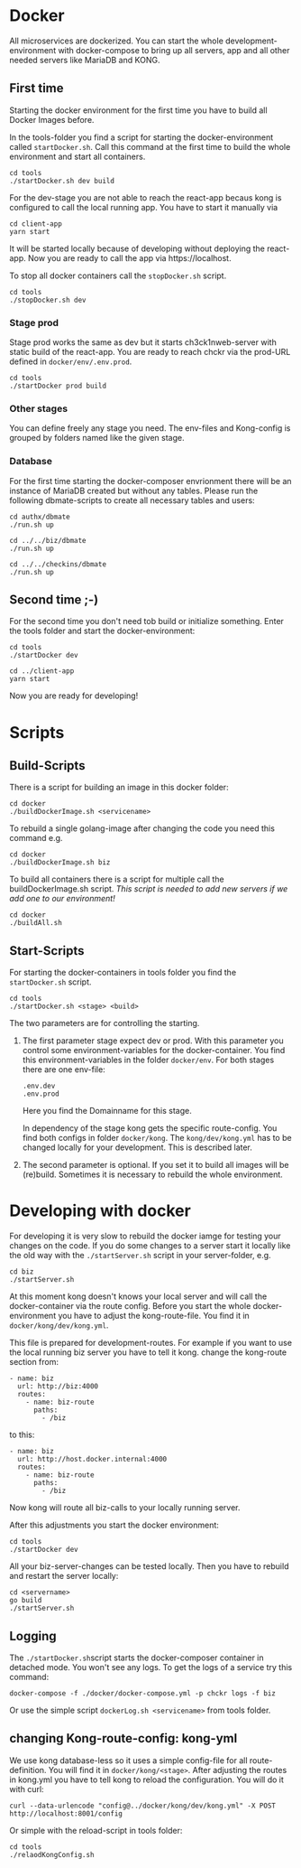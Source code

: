 # Docker
All microservices are dockerized. You can start the whole development-environment with docker-compose to bring up all
servers, app and all other needed servers like MariaDB and KONG.

## First time
Starting the docker environment for the first time you have to build all Docker Images before.

In the tools-folder you find a script for starting the docker-environment called `startDocker.sh`. Call this command at the first time to build the whole environment and start all containers.

```
cd tools
./startDocker.sh dev build
```
For the dev-stage you are not able to reach the react-app becaus kong is configured to call the local running app. You have to start it manually via
```
cd client-app
yarn start
```
It will be started locally because of developing without deploying the react-app. Now you are ready to call the app via https://localhost.

To stop all docker containers call the `stopDocker.sh` script.

```
cd tools
./stopDocker.sh dev
```

### Stage prod
Stage prod works the same as dev but it starts ch3ck1nweb-server with static build of the react-app. You are ready to reach chckr via the prod-URL defined in `docker/env/.env.prod`.

```
cd tools
./startDocker prod build
```

### Other stages
You can define freely any stage you need. The env-files and Kong-config is grouped by folders named like the given stage.


### Database
For the first time starting the docker-composer envrionment there will be an instance of MariaDB created but without any tables. Please run the following dbmate-scripts to create all necessary tables and users:

```
cd authx/dbmate
./run.sh up

cd ../../biz/dbmate
./run.sh up

cd ../../checkins/dbmate
./run.sh up
```

## Second time ;-)
For the second time you don't need tob build or initialize something. Enter the tools folder and start the docker-environment:
```
cd tools
./startDocker dev

cd ../client-app
yarn start
```

Now you are ready for developing!


# Scripts

## Build-Scripts
There is a script for building an image in this docker folder:

```
cd docker
./buildDockerImage.sh <servicename>
```
To rebuild a single golang-image after changing the code you need this command e.g.
```
cd docker
./buildDockerImage.sh biz
```

To build all containers there is a script for multiple call the buildDockerImage.sh script. _This script is needed to add new servers if we add one to our environment!_
```
cd docker
./buildAll.sh
```

## Start-Scripts
For starting the docker-containers in tools folder you find the `startDocker.sh` script.

```
cd tools
./startDocker.sh <stage> <build>
```

The two parameters are for controlling the starting.

1. The first parameter stage expect dev or prod. With this parameter you control some environment-variables for the docker-container. You find this environment-variables in the folder `docker/env`. For both stages there are one env-file:
    ```
    .env.dev
    .env.prod
    ```
    Here you find the Domainname for this stage.

    In dependency of the stage kong gets the specific route-config. You find both configs in folder `docker/kong`. The `kong/dev/kong.yml` has to be changed locally for your development. This is described later.

2. The second parameter is optional. If you set it to build all images will be (re)build. Sometimes it is necessary to rebuild the whole environment.

# Developing with docker
For developing it is very slow to rebuild the docker iamge for testing your changes on the code. If you do some changes to a server start it locally like the old way with the `./startServer.sh` script in your server-folder, e.g.
```
cd biz
./startServer.sh
```
At this moment kong doesn't knows your local server and will call the docker-container via the route config. Before you start the whole docker-environment you have to adjust the kong-route-file. You find it in `docker/kong/dev/kong.yml`.

This file is prepared for development-routes. For example if you want to use the local running biz server you have to tell it kong. change the kong-route section from:
```
- name: biz
  url: http://biz:4000
  routes:
    - name: biz-route
      paths:
        - /biz
```
to this:
```
- name: biz
  url: http://host.docker.internal:4000
  routes:
    - name: biz-route
      paths:
        - /biz
```
Now kong will route all biz-calls to your locally running server.

After this adjustments you start the docker environment:
```
cd tools
./startDocker dev
```
All your biz-server-changes can be tested locally. Then you have to rebuild and restart the server locally:
```
cd <servername>
go build
./startServer.sh
```

## Logging
The `./startDocker.sh`script starts the docker-composer container in detached mode. You won't see any logs. To get the
logs of a service try this command:
```
docker-compose -f ./docker/docker-compose.yml -p chckr logs -f biz
```
Or use the simple script `dockerLog.sh <servicename>` from tools folder.

## changing Kong-route-config: kong-yml
We use kong database-less so it uses a simple config-file for all route-definition. You will find it in `docker/kong/<stage>`. After adjusting the routes in kong.yml you have to tell kong to reload the configuration. You will do it with curl:
```
curl --data-urlencode "config@../docker/kong/dev/kong.yml" -X POST http://localhost:8001/config
```
Or simple with the reload-script in tools folder:
```
cd tools
./relaodKongConfig.sh
```
